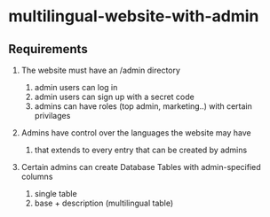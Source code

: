 # multilingual-website-with-admin

## Requirements
1. The website must have an /admin directory 
    1. admin users can log in
    1. admin users can sign up with a secret code
    1. admins can have roles (top admin, marketing..) with certain privilages
    
2. Admins have control over the languages the website may have
    1. that extends to every entry that can be created by admins 

3. Certain admins can create Database Tables with admin-specified columns
	1. single table
	1. base + description (multilingual table)
    
